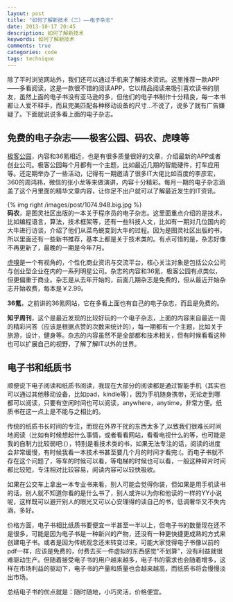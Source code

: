 ```yaml
---
layout: post
title: "如何了解新技术（二）——电子杂志"
date: 2013-10-17 20:45
description: 如何了解新技术
keywords: 如何了解新技术
comments: true
categories: code
tags: technique
---
```


除了平时浏览网站外，我们还可以通过手机来了解技术资讯。这里推荐一款APP——多看阅读，这是一款很不错的阅读APP，它以精品阅读来吸引喜欢读书的朋友，虽然上面的电子书没有亚马逊的多，但他们的电子书制作十分精良，每一本书都让人爱不释手，而且完美匹配各种移动设备的尺寸...不说了，说多了就有广告嫌疑了。下面就说说多看上面的电子杂志。  
<!--more -->
  
## 免费的电子杂志——极客公园、码农、虎嗅等  
  
[极客公园][url1]，内容和36氪相近，也是有很多质量很好的文章，介绍最新的APP或者创业公司。极客公园每个月都有一个主题，比如最近几期的智能硬件，打车应用等。还定期举办了一些活动，记得有一期邀请了很多IT大佬比如百度的李彦宏，360的周鸿祎，微信的张小龙等来做演讲，内容十分精彩。每月一期的电子杂志涵盖了这个月里面的精华文章内容，让你足不出户就可以了解最近发生的IT资讯。  
  
{% img right /images/post/1074.948.big.jpg %}    
**码农**，是图灵社区出版的一本关于程序员的电子杂志。这里面重点介绍的是技术，比如编程语言，算法，技术框架等，还有一些科技人文，比如有一期对几位国内的大牛进行访谈，介绍了他们从菜鸟蜕变到大牛的过程。因为是图灵社区出版的书，所以里面还有一些新书推荐，基本上都是关于技术类的。有点可惜的是，杂志好像不再更新了，最晚的一期是今年7月。  
  
[虎嗅][url2]是一个有视角的，个性化商业资讯与交流平台，核心关注对象是包括公众公司与创业型企业在内的一系列明星公司。杂志的内容和36氪，极客公园有点类似，但更偏重于商业。杂志是从去年开始的，前面几期杂志是免费的，但从最近开始杂志开始收费，每本是￥2.99。  
  
**36氪**，之前讲的36氪网站，它在多看上面也有自己的电子杂志，而且是免费的。  
  
**知乎周刊**，这个是最近发现的比较好玩的一个电子杂志，上面的内容来自最近一周的精彩问答（应该是根据点赞的次数来统计的），每一期都有一个主题，比如关于旅游，设计，健身等。杂志的内容虽然不是全部都和技术相关，但有时候看看这种也可以扩展自己的视野，了解了解IT以外的世界。  
  
## 电子书和纸质书
顺便说下电子阅读和纸质书阅读，我现在大部分的阅读都是通过智能手机（其实也可以通过其他移动设备，比如pad，kindle等），因为手机随身携带，无论走到哪都可以阅读，只要有空闲时间也可以阅读，anywhere，anytime，非常方便。纸质书在这一点上是不能与之相比的。  
  
传统的纸质书长时间的专注，而现在外界干扰的东西太多了,以致我们很难长时间地阅读（比如有时候想起什么事情，或者看看网站，看看电视什么的等，也可能是我的自制力比较弱吧:(），特别是看技术类的书，如果无法专注的话，阅读的进度会非常缓慢，有时候我看一本技术书甚至要几个月的时间才看完:(。而电子书就不存在这个问题了，等车的时候可以看，等电梯的时候也可以看，一般这种碎片时间都比较短，专注相对比较容易，阅读内容可以较快吸收。  
  
如果在公交车上拿出一本专业书来看，别人可能会觉得你装，但如果是用手机读书的话，别人就不知道你看的是什么书了，别人或许以为你和他读的一样的YY小说呢，这样既可以避开别人的眼光又可以心安理得的读自己的书，低调奢华又不失内涵，多好。  
  
价格方面，电子书相比纸质书要便宜一半甚至一半以上，但电子书的数量现在还不是很多，可能是因为电子书是一种新兴的产物，还没有一种更快捷更成熟的方式来创建电子书。或者是因为传统观念还未转变过来，可能大家觉得电子书像以前的pdf一样，应该是免费的，付费去买一件虚拟的东西感觉“不划算”，没有利益就很难驱动生产。但随着接受电子书的用户越来越多，电子书的需求也会随着增多，这样在市场利益的驱动下，电子书的产量和质量也会越来越高，而纸质书将会慢慢淡出市场。  

总结电子书的优点就是：随时随地，小巧灵活，价格便宜。  

[url1]: http://www.geekpark.net
[url2]: http://www.huxiu.com



